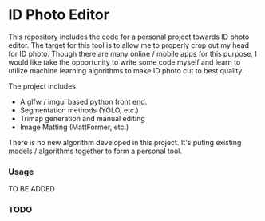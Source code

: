 # ID Photo Editor

This repository includes the code for a personal project towards ID photo editor.
The target for this tool is to allow me to properly crop out my head for ID photo.
Though there are many online / mobile apps for this purpose, I would like take the 
opportunity to write some code myself and learn to utilize machine learning algorithms 
to make ID photo cut to best quality.

The project includes
* A glfw / imgui based python front end.
* Segmentation methods (YOLO, etc.)
* Trimap generation and manual editing
* Image Matting (MattFormer, etc.)

There is no new algorithm developed in this project.
It's puting existing models / algorithms together to form a personal tool.

### Usage
TO BE ADDED

### TODO